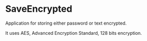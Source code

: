# SaveEncrypted
Application for storing either password or text encrypted.   

It uses AES, Advanced Encryption Standard, 128 bits encryption. 
